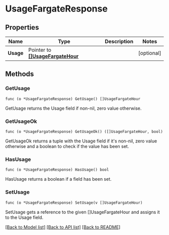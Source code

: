 # UsageFargateResponse

## Properties

Name | Type | Description | Notes
------------ | ------------- | ------------- | -------------
**Usage** | Pointer to [**[]UsageFargateHour**](UsageFargateHour.md) |  | [optional] 

## Methods

### GetUsage

`func (o *UsageFargateResponse) GetUsage() []UsageFargateHour`

GetUsage returns the Usage field if non-nil, zero value otherwise.

### GetUsageOk

`func (o *UsageFargateResponse) GetUsageOk() ([]UsageFargateHour, bool)`

GetUsageOk returns a tuple with the Usage field if it's non-nil, zero value otherwise
and a boolean to check if the value has been set.

### HasUsage

`func (o *UsageFargateResponse) HasUsage() bool`

HasUsage returns a boolean if a field has been set.

### SetUsage

`func (o *UsageFargateResponse) SetUsage(v []UsageFargateHour)`

SetUsage gets a reference to the given []UsageFargateHour and assigns it to the Usage field.


[[Back to Model list]](../README.md#documentation-for-models) [[Back to API list]](../README.md#documentation-for-api-endpoints) [[Back to README]](../README.md)


